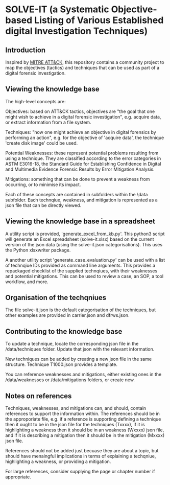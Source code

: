 # SOLVE-IT (a Systematic Objective-based Listing of Various Established digital Investigation Techniques)

## Introduction
Inspired by [MITRE ATT&CK](https://attack.mitre.org/matrices/enterprise/), this repository contains a community project to map the objectives (tactics) and techniques that can be used as part of a digital forensic investigation.

## Viewing the knowledge base
The high-level concepts are:

Objectives: based on ATT&CK tactics, objectives are "the goal that one might wish to achieve in a digital forensic investigation", e.g. acquire data, or extract information from a file system.

Techniques: "how one might achieve an objective in digital forensics by performing an action", e.g. for the objective of 'acquire data', the technique 'create disk image' could be used.

Potential Weaknesses: these represent potential problems resulting from using a technique. They are classified according to the error categories in ASTM E3016-18, the Standard Guide for Establishing Confidence in Digital and Multimedia Evidence Forensic Results by Error Mitigation Analysis.

Mitigations: something that can be done to prevent a weakness from occurring, or to minimise its impact.


Each of these concepts are contained in subfolders within the \data subfolder. Each technqiue, weakness, and mitigation is represented as a json file that can be directly viewed.

## Viewing the knowledge base in a spreadsheet

A utility script is provided, 'generate_excel_from_kb.py'. This python3 script will generate an Excel spreadsheet (solve-it.xlsx) based on the current version of the json data (using the solve-it.json categorisations). This uses the Python xlsxwriter package. 


A another utility script 'generate_case_evaluation.py' can be used with a list of technqiue IDs provided as command line arguments. This provides a repackaged checklist of the supplied technqiues, with their weaknesses and potential mitigations. This can be used to review a case, an SOP, a tool workflow, and more. 

## Organisation of the techqniues
The file solve-it.json is the default categorisation of the techniques, but other examples are provided in carrier.json and dfrws.json.


## Contributing to the knowledge base

To update a technique, locate the corresponding json file in the /data/techniques folder. Update that json with the relevant information.

New techniques can be added by creating a new json file in the same structure. Technique T1000.json provides a template. 

You can reference weaknesses and mitigations, either existing ones in the /data/weaknesses or /data/mitigations folders, or create new.

## Notes on references
Techniques, weaknesses, and mitigations can, and should, contain references to support the information within. The references should be in the approporiate file, e.g. if a reference is supporting defining a technique then it ought to be in the json file for the techniques (Txxxx), if it is highlighting a weakness then it should be in an weakness (Wxxxx) json file, and if it is describing a mitigation then it should be in the mitigation (Mxxxx) json file. 

References should not be added just becuase they are about a topic, but should have menaingful implications in terms of explaining a techqniue, highlighting a weakness, or providing a mitigation.

For large references, consider supplying the page or chapter number if appropriate. 

